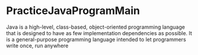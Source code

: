 # PracticeJavaProgramMain

Java is a high-level, class-based, object-oriented programming language that is designed to have as few implementation dependencies as possible. It is a general-purpose programming language intended to let programmers write once, run anywhere
